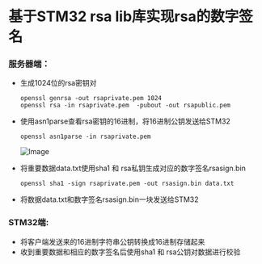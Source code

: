 # 基于STM32 rsa lib库实现rsa的数字签名

### 服务器端：

- 生成1024位的rsa密钥对

  ```
  openssl genrsa -out rsaprivate.pem 1024 
  openssl rsa -in rsaprivate.pem  -pubout -out rsapublic.pem
  ```

- 使用asn1parse查看rsa密钥的16进制，将16进制公钥发送给STM32

  ```
  openssl asn1parse -in rsaprivate.pem
  ```

  ![Image](https://github.com/xaodongdong/STM32F103C8T6-RTT/blob/rsa-lib/Image.png )

  

- 将重要数据data.txt使用sha1 和 rsa私钥生成对应的数字签名rsasign.bin

  ```
  openssl sha1 -sign rsaprivate.pem -out rsasign.bin data.txt
  ```

- 将数据data.txt和数字签名rsasign.bin一块发送给STM32

### STM32端: 

- 将客户端发送来的16进制字符串公钥转换成16进制存储起来
- 收到重要数据和相应的数字签名后使用sha1 和 rsa公钥对数据进行校验


